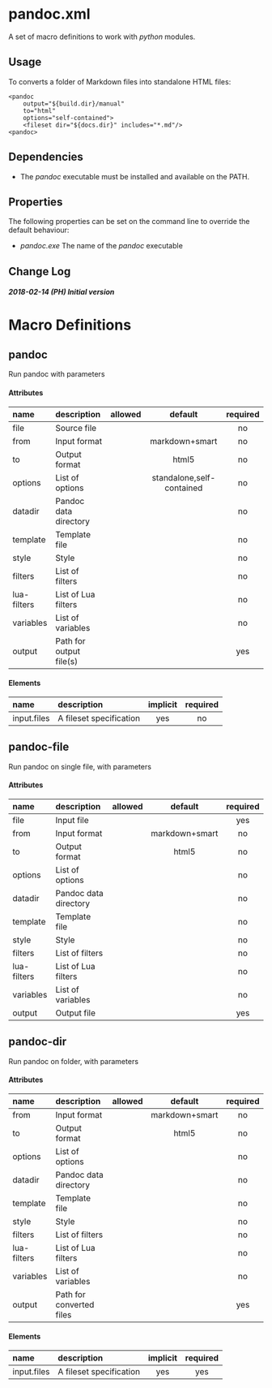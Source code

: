 # pandoc.xml

A set of macro definitions to work with *python* modules.

## Usage

To converts a folder of Markdown files into standalone HTML files:

```
<pandoc
	output="${build.dir}/manual"
	to="html"
	options="self-contained">
	<fileset dir="${docs.dir}" includes="*.md"/>
<pandoc>
```

## Dependencies

*  The *pandoc* executable must be installed and available on the PATH.

## Properties

The following properties can be set on the command line to override the default behaviour:

*  *pandoc.exe*  The name of the *pandoc* executable

## Change Log

##### 2018-02-14 (PH) Initial version

    
# Macro Definitions

## pandoc

Run pandoc with parameters

#### Attributes

| name | description | allowed | default | required |
| :--- | :---------- | :------ | :-----: | :------: |
| file | Source file |  |  | no | 
| from | Input format |  | markdown+smart | no | 
| to | Output format |  | html5 | no | 
| options | List of options |  | standalone,self-contained | no | 
| datadir | Pandoc data directory |  |  | no | 
| template | Template file |  |  | no | 
| style | Style |  |  | no | 
| filters | List of filters |  |  | no | 
| lua-filters | List of Lua filters |  |  | no | 
| variables | List of variables |  |  | no | 
| output | Path for output file(s) |  |  | yes | 
#### Elements

| name | description | implicit | required |
| :--- | :---------- | :------: | :------: |
| input.files | A fileset specification | yes | no | 

## pandoc-file

Run pandoc on single file, with parameters

#### Attributes

| name | description | allowed | default | required |
| :--- | :---------- | :------ | :-----: | :------: |
| file | Input file |  |  | yes | 
| from | Input format |  | markdown+smart | no | 
| to | Output format |  | html5 | no | 
| options | List of options |  |  | no | 
| datadir | Pandoc data directory |  |  | no | 
| template | Template file |  |  | no | 
| style | Style |  |  | no | 
| filters | List of filters |  |  | no | 
| lua-filters | List of Lua filters |  |  | no | 
| variables | List of variables |  |  | no | 
| output | Output file |  |  | yes | 

## pandoc-dir

Run pandoc on folder, with parameters

#### Attributes

| name | description | allowed | default | required |
| :--- | :---------- | :------ | :-----: | :------: |
| from | Input format |  | markdown+smart | no | 
| to | Output format |  | html5 | no | 
| options | List of options |  |  | no | 
| datadir | Pandoc data directory |  |  | no | 
| template | Template file |  |  | no | 
| style | Style |  |  | no | 
| filters | List of filters |  |  | no | 
| lua-filters | List of Lua filters |  |  | no | 
| variables | List of variables |  |  | no | 
| output | Path for converted files |  |  | yes | 
#### Elements

| name | description | implicit | required |
| :--- | :---------- | :------: | :------: |
| input.files | A fileset specification | yes | yes | 
